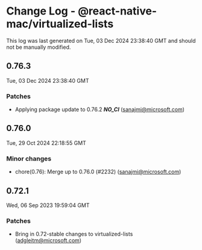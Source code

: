 # Change Log - @react-native-mac/virtualized-lists

This log was last generated on Tue, 03 Dec 2024 23:38:40 GMT and should not be manually modified.

<!-- Start content -->

## 0.76.3

Tue, 03 Dec 2024 23:38:40 GMT

### Patches

- Applying package update to 0.76.2 ***NO_CI*** (sanajmi@microsoft.com)

## 0.76.0

Tue, 29 Oct 2024 22:18:55 GMT

### Minor changes

- chore(0.76): Merge up to 0.76.0 (#2232) (sanajmi@microsoft.com)

## 0.72.1

Wed, 06 Sep 2023 19:59:04 GMT

### Patches

- Bring in 0.72-stable changes to virtualized-lists (adgleitm@microsoft.com)
